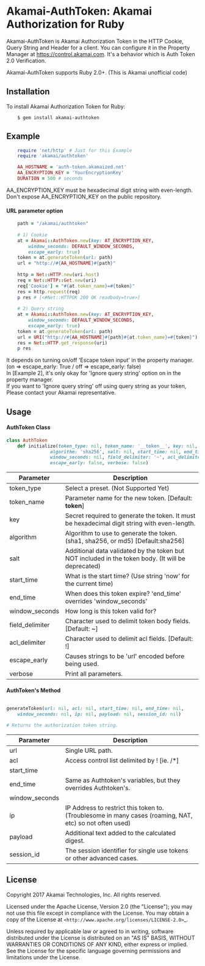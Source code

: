 # Akamai-AuthToken: Akamai Authorization for Ruby

Akamai-AuthToken is Akamai Authorization Token in the HTTP Cookie, Query String and Header for a client.
You can configure it in the Property Manager at https://control.akamai.com.
It's a behavior which is Auth Token 2.0 Verification.  

Akamai-AuthToken supports Ruby 2.0+. (This is Akamai unofficial code)


## Installation

To install Akamai Authorization Token for Ruby:  

```Shell
    $ gem install akamai-authtoken
```
  
  
## Example

```ruby
    require 'net/http' # Just for this Example
    require 'akamai/authtoken'

    AA_HOSTNAME = 'auth-token.akamaized.net'
    AA_ENCRYPTION_KEY = 'YourEncryptionKey' 
    DURATION = 500 # seconds
```
AA_ENCRYPTION_KEY must be hexadecimal digit string with even-length.  
Don't expose AA_ENCRYPTION_KEY on the public repository.  


#### URL parameter option

```ruby
    path = "/akamai/authtoken"
    
    # 1) Cookie
    at = Akamai::AuthToken.new(key: AT_ENCRYPTION_KEY, 
        window_seconds: DEFAULT_WINDOW_SECONDS, 
        escape_early: true)
    token = at.generateToken(url: path)
    url = "http://#{AA_HOSTNAME}#{path}"
    
    http = Net::HTTP.new(uri.host)
    req = Net::HTTP::Get.new(uri)
    req['Cookie'] = "#{at.token_name}=#{token}"
    res = http.request(req)
    p res # [<#Net::HTTPOK 200 OK readbody=true>]
    
    # 2) Query string
    at = Akamai::AuthToken.new(key: AT_ENCRYPTION_KEY, 
        window_seconds: DEFAULT_WINDOW_SECONDS, 
        escape_early: true)
    token = at.generateToken(url: path)
    url = URI("http://#{AA_HOSTNAME}#{path}#{at.token_name}=#{token}")
    res = Net::HTTP.get_response(uri)
    p res
```
It depends on turning on/off 'Escape token input' in the property manager. (on => escape_early: True / off => escape_early: false)  
In [Example 2], it's only okay for 'Ignore query string' option on in the property manager.  
If you want to 'Ignore query string' off using query string as your token, Please contact your Akamai representative.  


## Usage

#### AuthToken Class

```ruby
class AuthToken
    def initialize(token_type: nil, token_name: '__token__', key: nil,
                algorithm: 'sha256', salt: nil, start_time: nil, end_time: nil,
                window_seconds: nil, field_delimiter: '~', acl_delimiter: '!',
                escape_early: false, verbose: false)
```

| Parameter       | Description                                                                                        |
|-----------------|----------------------------------------------------------------------------------------------------|
| token_type      | Select a preset. (Not Supported Yet)                                                               |
| token_name      | Parameter name for the new token. [Default: __token__]                                             |
| key             | Secret required to generate the token. It must be hexadecimal digit string with even-length.       |
| algorithm       | Algorithm to use to generate the token. (sha1, sha256, or md5) [Default:sha256]                    |
| salt            | Additional data validated by the token but NOT included in the token body. (It will be deprecated) |
| start_time      | What is the start time? (Use string 'now' for the current time)                                    |
| end_time        | When does this token expire? 'end_time' overrides 'window_seconds'                                 |
| window_seconds  | How long is this token valid for?                                                                  |
| field_delimiter | Character used to delimit token body fields. [Default: ~]                                          |
| acl_delimiter   | Character used to delimit acl fields. [Default: !]                                                 |
| escape_early    | Causes strings to be 'url' encoded before being used.                                              |
| verbose         | Print all parameters.                                                                              |


#### AuthToken's Method

```ruby

generateToken(url: nil, acl: nil, start_time: nil, end_time: nil, 
    window_seconds: nil, ip: nil, payload: nil, session_id: nil)

# Returns the authorization token string.
```

| Parameter      | Description                                                                                             |
|----------------|-----------------------------------------------------------------------------------------------|
| url            | Single URL path.                                                                                        |
| acl            | Access control list delimited by ! [ie. /\*]                                                            |
| start_time     |                                                                                                         |
| end_time       | Same as Authtoken's variables, but they overrides Authtoken's.                                          |
| window_seconds |                                                                                                         |
| ip             | IP Address to restrict this token to. (Troublesome in many cases (roaming, NAT, etc) so not often used) |
| payload        | Additional text added to the calculated digest.                                                         |
| session_id     | The session identifier for single use tokens or other advanced cases.                                   |


## License

Copyright 2017 Akamai Technologies, Inc.  All rights reserved.

Licensed under the Apache License, Version 2.0 (the "License");
you may not use this file except in compliance with the License.
You may obtain a copy of the License at `<http://www.apache.org/licenses/LICENSE-2.0>`_.

Unless required by applicable law or agreed to in writing, software
distributed under the License is distributed on an "AS IS" BASIS,
WITHOUT WARRANTIES OR CONDITIONS OF ANY KIND, either express or implied.
See the License for the specific language governing permissions and
limitations under the License.